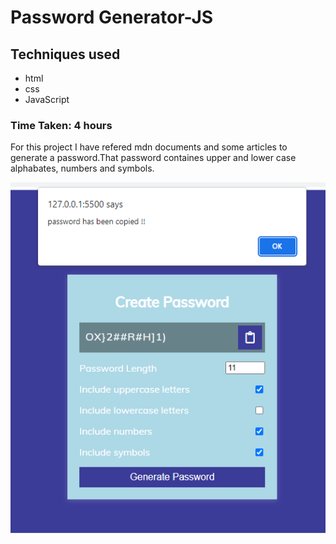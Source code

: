 # Password Generator-JS

## Techniques used
- html
- css
- JavaScript

### Time Taken: 4 hours

For this project I have refered mdn documents and some articles to generate a password.That password containes upper and lower case alphabates, numbers and symbols.

![screen shot](./Image/screen%20shot.png)